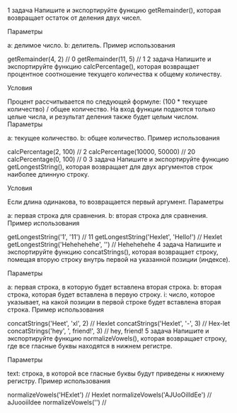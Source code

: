 1 задача
Напишите и экспортируйте функцию getRemainder(), которая возвращает остаток от деления двух чисел.

Параметры

a: делимое число.
b: делитель.
Пример использования

getRemainder(4, 2) // 0
getRemainder(11, 5) // 1
2 задача
Напишите и экспортируйте функцию calcPercentage(), которая возвращает процентное соотношение текущего количества к общему количеству.

Условия

Процент рассчитывается по следующей формуле: (100 * текущее количество) / общее количество.
На вход функции подаются только целые числа, и результат деления также будет целым числом.
Параметры

a: текущее количество.
b: общее количество.
Пример использования

calcPercentage(2, 100) // 2
calcPercentage(10000, 50000) // 20
calcPercentage(0, 100) // 0
3 задача
Напишите и экспортируйте функцию getLongestString(), которая возвращает для двух аргументов строк наиболее длинную строку.

Условия

Если длина одинакова, то возвращается первый аргумент.
Параметры

a: первая строка для сравнения.
b: вторая строка для сравнения.
Пример использования

getLongestString('1', '11') // 11
getLongestString('Hexlet', 'Hello!') // Hexlet
getLongestString('Hehehehehe', '') // Hehehehehe
4 задача
Напишите и экспортируйте функцию concatStrings(), которая возвращает строку, помещая вторую строку внутрь первой на указанной позиции (индексе).

Параметры

a: первая строка, в которую будет вставлена вторая строка.
b: вторая строка, которая будет вставлена в первую строку.
i: число, которое указывает, на какой позиции в первой строке будет вставлена вторая строка.
Пример использования

concatStrings('Heet', 'xl', 2) // Hexlet
concatStrings('Hexlet', '-', 3) // Hex-let
concatStrings('hey', ', friend!', 3) // hey, friend!
5 задача
Напишите и экспортируйте функцию normalizeVowels(), которая возвращает строку, где все гласные буквы находятся в нижнем регистре.

Параметры

text: строка, в которой все гласные буквы будут приведены к нижнему регистру.
Пример использования

normalizeVowels('HExlet') // Hexlet
normalizeVowels('AJUoOiIldEe') // aJuooiildee
normalizeVowels('') // 
